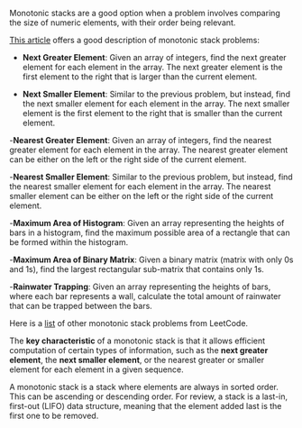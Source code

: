 Monotonic stacks are a good option when a problem involves comparing the size of numeric elements, with their order being relevant.

[This article](https://dev.to/ashutosh049/monotonic-stack-4lkb) offers a good description of monotonic stack problems: 

- **Next Greater Element**: Given an array of integers, find the next greater element for each element in the array. The next greater element is the first element to the right that is larger than the current element.

- **Next Smaller Element**: Similar to the previous problem, but instead, find the next smaller element for each element in the array. The next smaller element is the first element to the right that is smaller than the current element.

-**Nearest Greater Element**: Given an array of integers, find the nearest greater element for each element in the array. The nearest greater element can be either on the left or the right side of the current element.

-**Nearest Smaller Element**: Similar to the previous problem, but instead, find the nearest smaller element for each element in the array. The nearest smaller element can be either on the left or the right side of the current element.

-**Maximum Area of Histogram**: Given an array representing the heights of bars in a histogram, find the maximum possible area of a rectangle that can be formed within the histogram.

-**Maximum Area of Binary Matrix**: Given a binary matrix (matrix with only 0s and 1s), find the largest rectangular sub-matrix that contains only 1s.

-**Rainwater Trapping**: Given an array representing the heights of bars, where each bar represents a wall, calculate the total amount of rainwater that can be trapped between the bars.

Here is a [list](https://leetcode.com/problem-list/monotonic-stack/) of other monotonic stack problems from LeetCode. 

The **key characteristic** of a monotonic stack is that it allows efficient computation of certain types of information, such as the **next greater element**, the **next smaller element**, or the nearest greater or smaller element for each element in a given sequence.

A monotonic stack is a stack where elements are always in sorted order. This can be ascending or descending order. For review, a stack is a last-in, first-out (LIFO) data structure, meaning that the element added last is the first one to be removed. 